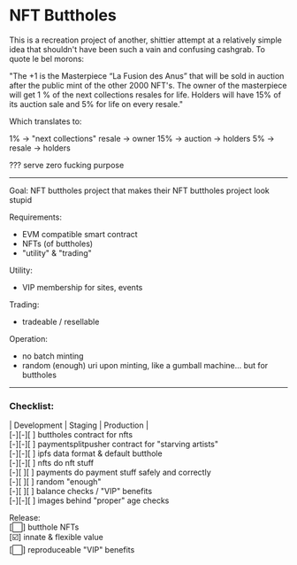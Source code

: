 # NFT Buttholes

This is a recreation project of another, shittier attempt at a relatively simple idea that shouldn't have been such a vain and confusing cashgrab. To quote le bel morons:

"The +1 is the Masterpiece “La Fusion des Anus” that will be sold in auction after the public mint of the other 2000 NFT's. The owner of the masterpiece will get 1 % of the next collections resales for life. Holders will have 15% of its auction sale and 5% for life on every resale."

Which translates to:

1% -> "next collections" resale -> owner
15% -> auction -> holders
5% -> resale -> holders

??? serve zero fucking purpose

------

Goal:
	NFT buttholes project that makes their NFT buttholes project look stupid

Requirements:
- EVM compatible smart contract
- NFTs (of buttholes)
- "utility" & "trading"

Utility:
- VIP membership for sites, events

Trading:
- tradeable / resellable

Operation:
- no batch minting
- random (enough) uri upon minting, like a gumball machine... but for buttholes

---

### Checklist:

| Development | Staging | Production |  
[-][-][ ] buttholes contract for nfts  
[-][-][ ] paymentsplitpusher contract for "starving artists"  
[-][-][ ] ipfs data format & default butthole  
[-][-][ ] nfts do nft stuff  
[-][ ][ ] payments do payment stuff safely and correctly  
[-][ ][ ] random "enough"  
[-][ ][ ] balance checks / "VIP" benefits  
[-][-][ ] images behind "proper" age checks  

Release:  
\[:white_large_square:\] butthole NFTs  
\[:ballot_box_with_check:\] innate & flexible value  
\[:white_large_square:\] reproduceable "VIP" benefits  